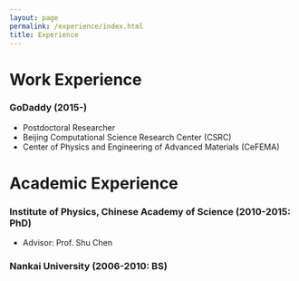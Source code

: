 ```yaml
---
layout: page
permalink: /experience/index.html
title: Experience
---
```


# Work Experience

### GoDaddy (2015-)
  - Postdoctoral Researcher
  - Beijing Computational Science Research Center (CSRC)
  - Center of Physics and Engineering of Advanced Materials (CeFEMA)




# Academic Experience

### Institute of Physics, Chinese Academy of Science (2010-2015: PhD)
  - Advisor: Prof. Shu Chen
  
### Nankai University (2006-2010: BS)

